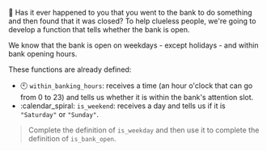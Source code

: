 :bank: Has it ever happened to you that you went to the bank to do something and then found that it was closed? To help clueless people, we're going to develop a function that tells whether the bank is open.

We know that the bank is open on weekdays - except holidays - and within bank opening hours. 

These functions are already defined:

* :clock10: `within_banking_hours`: receives a time (an hour o'clock that can go from 0 to 23) and tells us whether it is within the bank's attention slot.
* :calendar_spiral: `is_weekend`: receives a day and tells us if it is `"Saturday"` or `"Sunday"`.

> Complete the definition of `is_weekday` and then use it to complete the definition of `is_bank_open`.
